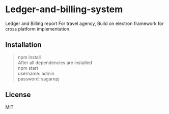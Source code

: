 # Ledger-and-billing-system
Ledger and Billing report For travel agency, Build on electron framework for cross platform implementation.

## Installation

> npm install <br/>
After all dependencies are installed <br/>
> npm start <br/>
username: admin <br/>
password: sagarnpj <br/>



## License

MIT
